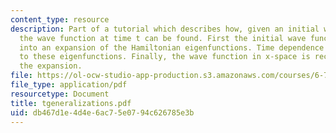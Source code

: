 ```yaml
---
content_type: resource
description: Part of a tutorial which describes how, given an initial wave function,
  the wave function at time t can be found. First the initial wave function is decomposed
  into an expansion of the Hamiltonian eigenfunctions. Time dependence is then applied
  to these eigenfunctions. Finally, the wave function in x-space is recreated from
  the expansion.
file: https://ol-ocw-studio-app-production.s3.amazonaws.com/courses/6-728-applied-quantum-and-statistical-physics-fall-2006/db467d1e4d4e6ac75e0794c626785e3b_tgeneralizations.pdf
file_type: application/pdf
resourcetype: Document
title: tgeneralizations.pdf
uid: db467d1e-4d4e-6ac7-5e07-94c626785e3b
---
```

